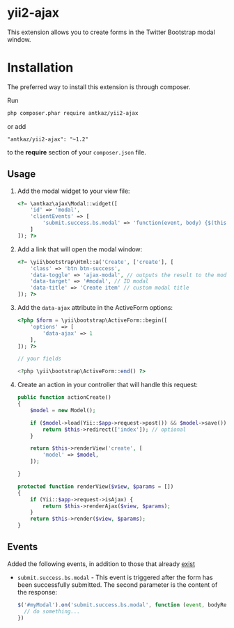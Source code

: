 # yii2-ajax

This extension allows you to create forms in the Twitter Bootstrap modal window.

# Installation

The preferred way to install this extension is through composer.

Run

```bash
php composer.phar require antkaz/yii2-ajax
```

or add

```
"antkaz/yii2-ajax": "~1.2"
```

to the **require** section of your `composer.json` file.

## Usage
    
1. Аdd the modal widget to your view file:

    ```php
    <?= \antkaz\ajax\Modal::widget([
        'id' => 'modal',
        'clientEvents' => [
            'submit.success.bs.modal' => 'function(event, body) {$(this).modal("hide")}'
        ]
    ]); ?>
    ```
    
2. Add a link that will open the modal window:
    
    ```php
    <?= \yii\bootstrap\Html::a('Create', ['create'], [
        'class' => 'btn btn-success',
        'data-toggle' => 'ajax-modal', // outputs the result to the modal window
        'data-target' => '#modal', // ID modal
        'data-title' => 'Create item' // custom modal title
    ]); ?>
    ```
    
3. Add the `data-ajax` attribute in the ActiveForm options:
    
    ```php
    <?php $form = \yii\bootstrap\ActiveForm::begin([
        'options' => [
            'data-ajax' => 1
        ],
    ]); ?>
    
    // your fields
    
    <?php \yii\bootstrap\ActiveForm::end() ?>
    ```
    
4. Create an action in your controller that will handle this request:
    
    ```php
    public function actionCreate()
    {
        $model = new Model();
    
        if ($model->load(Yii::$app->request->post()) && $model->save()) {
            return $this->redirect(['index']); // optional
        }
    
        return $this->renderView('create', [
            'model' => $model,
        ]);
    
    }
    
    protected function renderView($view, $params = [])
    {
        if (Yii::$app->request->isAjax) {
            return $this->renderAjax($view, $params);
        }
        return $this->render($view, $params);
    }
    ```
    
## Events

Added the following events, in addition to those that already [exist](https://getbootstrap.com/docs/3.3/javascript/#modals-events)

* `submit.success.bs.modal` - This event is triggered after the form has been successfully submitted. The second parameter is the content of the response:
    
    ```js
    $('#myModal').on('submit.success.bs.modal', function (event, bodyResponse) {
      // do something...
    })
    ```
